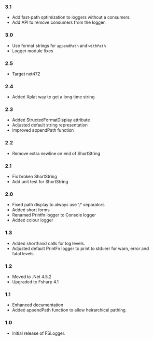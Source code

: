 ### 3.1
* Add fast-path optimization to loggers without a consumers.
* Add API to remove consumers from the logger.

### 3.0
* Use format strings for `appendPath` and `withPath`
* Logger module fixes

### 2.5
* Target net472

### 2.4
* Added Xplat way to get a long time string

### 2.3
* Added StructedFormatDisplay attribute
* Adjusted default string representation
* Improved appendPath function

### 2.2
* Remove extra newline on end of ShortString

### 2.1
* Fix broken ShortString
* Add unit test for ShortString

### 2.0
* Fixed path display to always use '/' separators
* Added short forms
* Renamed Printfn logger to Console logger
* Added colour logger

### 1.3
* Added shorthand calls for log levels.
* Adjusted default PrintFn logger to print to std::err for warn, error and fatal levels.

### 1.2
* Moved to .Net 4.5.2
* Upgraded to Fsharp 4.1

### 1.1
* Enhanced documentation
* Added appendPath function to allow heirarchical pathing.

### 1.0
* Initial release of FSLogger.
